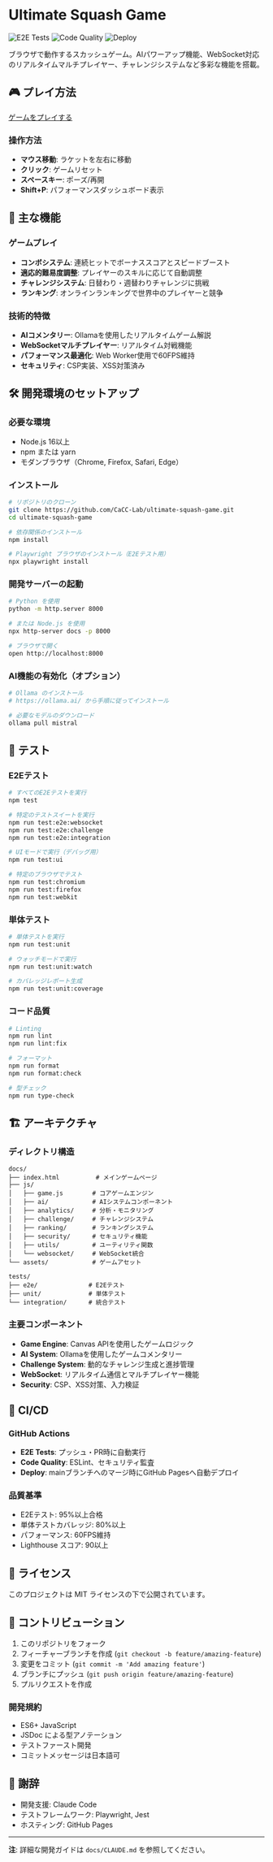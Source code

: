 # Ultimate Squash Game

![E2E Tests](https://github.com/CaCC-Lab/ultimate-squash-game/workflows/E2E%20Tests/badge.svg)
![Code Quality](https://github.com/CaCC-Lab/ultimate-squash-game/workflows/Code%20Quality%20&%20Security/badge.svg)
![Deploy](https://github.com/CaCC-Lab/ultimate-squash-game/workflows/Deploy%20to%20GitHub%20Pages/badge.svg)

ブラウザで動作するスカッシュゲーム。AIパワーアップ機能、WebSocket対応のリアルタイムマルチプレイヤー、チャレンジシステムなど多彩な機能を搭載。

## 🎮 プレイ方法

[ゲームをプレイする](https://cacc-lab.github.io/ultimate-squash-game/)

### 操作方法
- **マウス移動**: ラケットを左右に移動
- **クリック**: ゲームリセット
- **スペースキー**: ポーズ/再開
- **Shift+P**: パフォーマンスダッシュボード表示

## 🚀 主な機能

### ゲームプレイ
- **コンボシステム**: 連続ヒットでボーナススコアとスピードブースト
- **適応的難易度調整**: プレイヤーのスキルに応じて自動調整
- **チャレンジシステム**: 日替わり・週替わりチャレンジに挑戦
- **ランキング**: オンラインランキングで世界中のプレイヤーと競争

### 技術的特徴
- **AIコメンタリー**: Ollamaを使用したリアルタイムゲーム解説
- **WebSocketマルチプレイヤー**: リアルタイム対戦機能
- **パフォーマンス最適化**: Web Worker使用で60FPS維持
- **セキュリティ**: CSP実装、XSS対策済み

## 🛠️ 開発環境のセットアップ

### 必要な環境
- Node.js 16以上
- npm または yarn
- モダンブラウザ（Chrome, Firefox, Safari, Edge）

### インストール

```bash
# リポジトリのクローン
git clone https://github.com/CaCC-Lab/ultimate-squash-game.git
cd ultimate-squash-game

# 依存関係のインストール
npm install

# Playwright ブラウザのインストール（E2Eテスト用）
npx playwright install
```

### 開発サーバーの起動

```bash
# Python を使用
python -m http.server 8000

# または Node.js を使用
npx http-server docs -p 8000

# ブラウザで開く
open http://localhost:8000
```

### AI機能の有効化（オプション）

```bash
# Ollama のインストール
# https://ollama.ai/ から手順に従ってインストール

# 必要なモデルのダウンロード
ollama pull mistral
```

## 🧪 テスト

### E2Eテスト

```bash
# すべてのE2Eテストを実行
npm test

# 特定のテストスイートを実行
npm run test:e2e:websocket
npm run test:e2e:challenge
npm run test:e2e:integration

# UIモードで実行（デバッグ用）
npm run test:ui

# 特定のブラウザでテスト
npm run test:chromium
npm run test:firefox
npm run test:webkit
```

### 単体テスト

```bash
# 単体テストを実行
npm run test:unit

# ウォッチモードで実行
npm run test:unit:watch

# カバレッジレポート生成
npm run test:unit:coverage
```

### コード品質

```bash
# Linting
npm run lint
npm run lint:fix

# フォーマット
npm run format
npm run format:check

# 型チェック
npm run type-check
```

## 🏗️ アーキテクチャ

### ディレクトリ構造

```
docs/
├── index.html          # メインゲームページ
├── js/
│   ├── game.js        # コアゲームエンジン
│   ├── ai/            # AIシステムコンポーネント
│   ├── analytics/     # 分析・モニタリング
│   ├── challenge/     # チャレンジシステム
│   ├── ranking/       # ランキングシステム
│   ├── security/      # セキュリティ機能
│   ├── utils/         # ユーティリティ関数
│   └── websocket/     # WebSocket統合
└── assets/            # ゲームアセット

tests/
├── e2e/              # E2Eテスト
├── unit/             # 単体テスト
└── integration/      # 統合テスト
```

### 主要コンポーネント

- **Game Engine**: Canvas APIを使用したゲームロジック
- **AI System**: Ollamaを使用したゲームコメンタリー
- **Challenge System**: 動的なチャレンジ生成と進捗管理
- **WebSocket**: リアルタイム通信とマルチプレイヤー機能
- **Security**: CSP、XSS対策、入力検証

## 🚀 CI/CD

### GitHub Actions

- **E2E Tests**: プッシュ・PR時に自動実行
- **Code Quality**: ESLint、セキュリティ監査
- **Deploy**: mainブランチへのマージ時にGitHub Pagesへ自動デプロイ

### 品質基準

- E2Eテスト: 95%以上合格
- 単体テストカバレッジ: 80%以上
- パフォーマンス: 60FPS維持
- Lighthouse スコア: 90以上

## 📝 ライセンス

このプロジェクトは MIT ライセンスの下で公開されています。

## 🤝 コントリビューション

1. このリポジトリをフォーク
2. フィーチャーブランチを作成 (`git checkout -b feature/amazing-feature`)
3. 変更をコミット (`git commit -m 'Add amazing feature'`)
4. ブランチにプッシュ (`git push origin feature/amazing-feature`)
5. プルリクエストを作成

### 開発規約

- ES6+ JavaScript
- JSDoc による型アノテーション
- テストファースト開発
- コミットメッセージは日本語可

## 🙏 謝辞

- 開発支援: Claude Code
- テストフレームワーク: Playwright, Jest
- ホスティング: GitHub Pages

---

**注**: 詳細な開発ガイドは `docs/CLAUDE.md` を参照してください。